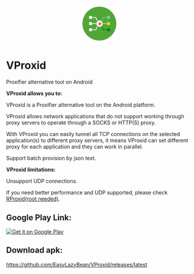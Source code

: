 <h1 align="center">
    <a href="https://github.com/EasyLazyBean/VProxid">
        <img alt="Logo" src="https://github.com/EasyLazyBean/VProxid/blob/main/round_logo_icon.png" width="100">
    </a>
    <br>
</h1>


# VProxid
Proxifier alternative tool on Android

<b>VProxid allows you to:</b>

VProxid is a Proxifier alternative tool on the Android platform.

VProxid allows network applications that do not support working through proxy servers to operate through a SOCKS or HTTP(S) proxy.

With VProxid you can easily tunnel all TCP connections on the selected application(s) to different proxy servers, it means VProxid can set different proxy for each application and they can work in parallel.

Support batch provision by json text.

<b>VProxid limitations:</b>

Unsupport UDP connections.

If you need better performance and UDP supported,  please check <a href="https://play.google.com/store/apps/details?id=com.lazybean.socksperapp">RProxid(root needed)</a>.

## Google Play Link:

<a href="https://play.google.com/store/apps/details?id=com.lazybean.vpnperapp"><img alt="Get it on Google Play" src="https://play.google.com/intl/en_us/badges/images/generic/en-play-badge.png" height=60px /></a>


## Download apk:

https://github.com/EasyLazyBean/VProxid/releases/latest
